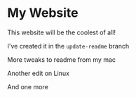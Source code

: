 # My Website

This website will be the coolest of all!

I've created it in the `update-readme` branch

More tweaks to readme from my mac

Another edit on Linux

And one more
